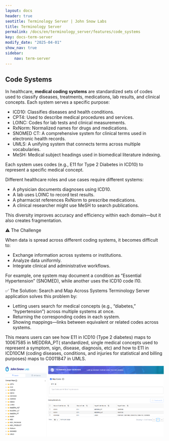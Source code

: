 ```yaml
---
layout: docs
header: true
seotitle: Terminology Server | John Snow Labs
title: Terminology Server 
permalink: /docs/en/terminology_server/features/code_systems
key: docs-term-server
modify_date: "2025-04-01"
show_nav: true
sidebar:
    nav: term-server
---
```


## Code Systems

In healthcare, **medical coding systems** are standardized sets of codes used to classify diseases, treatments, medications, lab results, and clinical concepts.
Each system serves a specific purpose:
* ICD10: Classifies diseases and health conditions.
* CPT4: Used to describe medical procedures and services.
* LOINC: Codes for lab tests and clinical measurements.
* RxNorm: Normalized names for drugs and medications.
* SNOMED CT: A comprehensive system for clinical terms used in electronic health records.
* UMLS: A unifying system that connects terms across multiple vocabularies.
* MeSH: Medical subject headings used in biomedical literature indexing.

Each system uses codes (e.g., E11 for Type 2 Diabetes in ICD10) to represent a specific medical concept.

Different healthcare roles and use cases require different systems:

* A physician documents diagnoses using ICD10.
* A lab uses LOINC to record test results.
* A pharmacist references RxNorm to prescribe medications.
* A clinical researcher might use MeSH to search publications.

This diversity improves accuracy and efficiency within each domain—but it also creates fragmentation.

⚠️ The Challenge

When data is spread across different coding systems, it becomes difficult to:

* Exchange information across systems or institutions.
* Analyze data uniformly.
* Integrate clinical and administrative workflows.

For example, one system may document a condition as “Essential Hypertension” (SNOMED), while another uses the ICD10 code I10.

✅ The Solution: Search and Map Across Systems
Terminology Server application solves this problem by:

* Letting users search for medical concepts (e.g., “diabetes,” “hypertension”) across multiple systems at once.
* Returning the corresponding codes in each system.
* Showing mappings—links between equivalent or related codes across systems.

This means users can see how E11 in ICD10 (Type 2 diabetes) maps to 10067585 in MEDDRA_PT( standardized, single medical concepts used to represent a symptom, sign, disease, diagnosis, etc) and how to E11 in ICD10CM (coding diseases, conditions, and injuries for statistical and billing purposes) maps to C0011847 in UMLS.

![Terminology Service by John Snow Labs](/assets/images/term_server/code_to_code_search.png)
